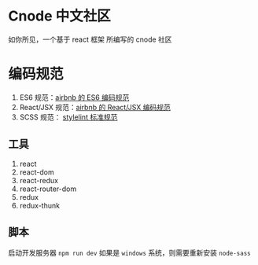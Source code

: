 # Cnode 中文社区
如你所见，一个基于 react 框架 所编写的 cnode 社区

# 编码规范

1. ES6 规范：[airbnb 的 ES6 编码规范](https://github.com/airbnb/javascript)
2. React/JSX 规范：[airbnb 的 React/JSX 编码规范](https://github.com/airbnb/javascript/tree/master/react)
3. SCSS 规范： [stylelint 标准规范](https://github.com/stylelint/stylelint-config-standard/blob/master/index.js)

## 工具

1. react
2. react-dom
3. react-redux
4. react-router-dom
5. redux
6. redux-thunk

## 脚本
启动开发服务器 `npm run dev`
如果是 `windows` 系统，则需要重新安装 `node-sass`
